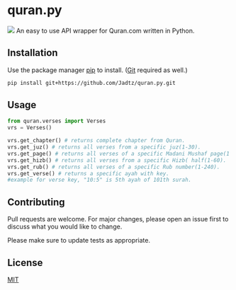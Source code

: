 # quran.py
<img src="https://upload.wikimedia.org/wikipedia/commons/a/a5/Blue_Python_3.8_Shield_Badge.svg">
An easy to use API wrapper for Quran.com written in Python.

## Installation

Use the package manager [pip](https://pip.pypa.io/en/stable/) to install. ([Git](https://git-scm.com/downloads) required as well.)

```bash
pip install git+https://github.com/Jadtz/quran.py.git
```

## Usage

```python
from quran.verses import Verses
vrs = Verses()

vrs.get_chapter() # returns complete chapter from Quran.
vrs.get_juz() # returns all verses from a specific juz(1-30).
vrs.get_page() # returns all verses of a specific Madani Mushaf page(1 to 604).
vrs.get_hizb() # returns all verses from a specific Hizb( half(1-60).
vrs.get_rub() # returns all verses of a specific Rub number(1-240).
vrs.get_verse() # returns a specific ayah with key.
#example for verse key, "10:5" is 5th ayah of 101th surah.
```

## Contributing
Pull requests are welcome. For major changes, please open an issue first to discuss what you would like to change.

Please make sure to update tests as appropriate.

## License
[MIT](https://choosealicense.com/licenses/mit/)
